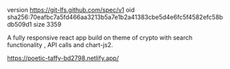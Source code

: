 version https://git-lfs.github.com/spec/v1
oid sha256:70eafbc7a5fd466aa3213b5a7e1b2a41383cbe5d4e6fc5f4582efc58bdb509d1
size 3359

A fully responsive react app build on theme of crypto with search functionality , API calls and chart-js2.

https://poetic-taffy-bd2798.netlify.app/


